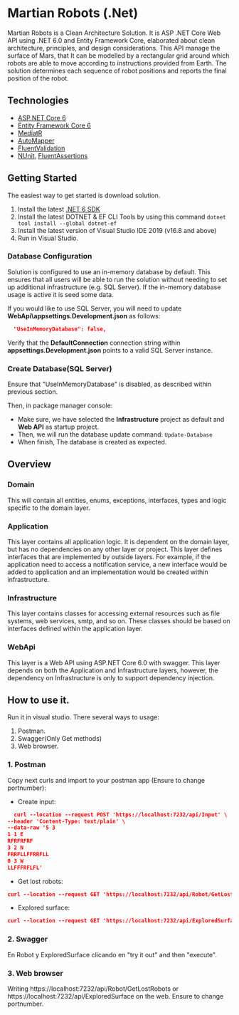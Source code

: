 # Martian Robots (.Net)
Martian Robots is a Clean Architecture Solution. It is ASP .NET Core Web API using .NET 6.0 and Entity Framework Core, elaborated about clean architecture, principles, and design considerations. 
This API manage the surface of Mars, that It can be modelled by a rectangular grid around which robots are able to move according to instructions provided from Earth. The solution determines each sequence of robot positions and reports the final
position of the robot.

## Technologies
* [ASP.NET Core 6](https://docs.microsoft.com/en-us/aspnet/core/introduction-to-aspnet-core?view=aspnetcore-6.0)
* [Entity Framework Core 6](https://docs.microsoft.com/en-us/ef/core/)
* [MediatR](https://github.com/jbogard/MediatR)
* [AutoMapper](https://automapper.org/)
* [FluentValidation](https://fluentvalidation.net/)
* [NUnit](https://nunit.org/), [FluentAssertions](https://fluentassertions.com/)

## Getting Started
The easiest way to get started is download solution.
1. Install the latest [.NET 6 SDK](https://dotnet.microsoft.com/download/dotnet/6.0)
2. Install the latest DOTNET & EF CLI Tools by using this command `dotnet tool install --global dotnet-ef` 
3. Install the latest version of Visual Studio IDE 2019 (v16.8 and above) 
4. Run in Visual Studio.
 
### Database Configuration

Solution is configured to use an in-memory database by default. This ensures that all users will be able to run the solution without needing to set up additional infrastructure (e.g. SQL Server).
If the in-memory database usage is active it is seed some data.

If you would like to use SQL Server, you will need to update **WebApi\appsettings.Development.json** as follows:

```json
  "UseInMemoryDatabase": false,
```

Verify that the **DefaultConnection** connection string within **appsettings.Development.json** points to a valid SQL Server instance.

### Create Database(SQL Server)

Ensure that "UseInMemoryDatabase" is disabled, as described within previous section.

Then, in package manager console:
* Make sure, we have selected the **Infrastructure** project as default and **Web API** as startup project.
* Then, we will run the database update command: `Update-Database`
* When finish, The database is created as expected.

## Overview

### Domain

This will contain all entities, enums, exceptions, interfaces, types and logic specific to the domain layer.

### Application

This layer contains all application logic. It is dependent on the domain layer, but has no dependencies on any other layer or project. This layer defines interfaces that are implemented by outside layers. For example, if the application need to access a notification service, a new interface would be added to application and an implementation would be created within infrastructure.

### Infrastructure

This layer contains classes for accessing external resources such as file systems, web services, smtp, and so on. These classes should be based on interfaces defined within the application layer.

### WebApi

This layer is a Web API using ASP.NET Core 6.0 with swagger. This layer depends on both the Application and Infrastructure layers, however, the dependency on Infrastructure is only to support dependency injection. 

## How to use it.
Run it in visual studio. There several ways to usage:
1. Postman.
2. Swagger(Only Get methods)
3. Web browser.

### 1. Postman
Copy next curls and import to your postman app (Ensure to change portnumber):
- Create input:
```json
  curl --location --request POST 'https://localhost:7232/api/Input' \
--header 'Content-Type: text/plain' \
--data-raw '5 3
1 1 E
RFRFRFRF
3 2 N
FRRFLLFFRRFLL
0 3 W
LLFFFRFLFL'
```

- Get lost robots:
```json
curl --location --request GET 'https://localhost:7232/api/Robot/GetLostRobots'
```

- Explored surface:
```json
curl --location --request GET 'https://localhost:7232/api/ExploredSurface'
```
### 2. Swagger

En Robot y ExploredSurface clicando en "try it out" and then "execute".

### 3. Web browser
Writing https://localhost:7232/api/Robot/GetLostRobots or https://localhost:7232/api/ExploredSurface on the web. Ensure to change portnumber.